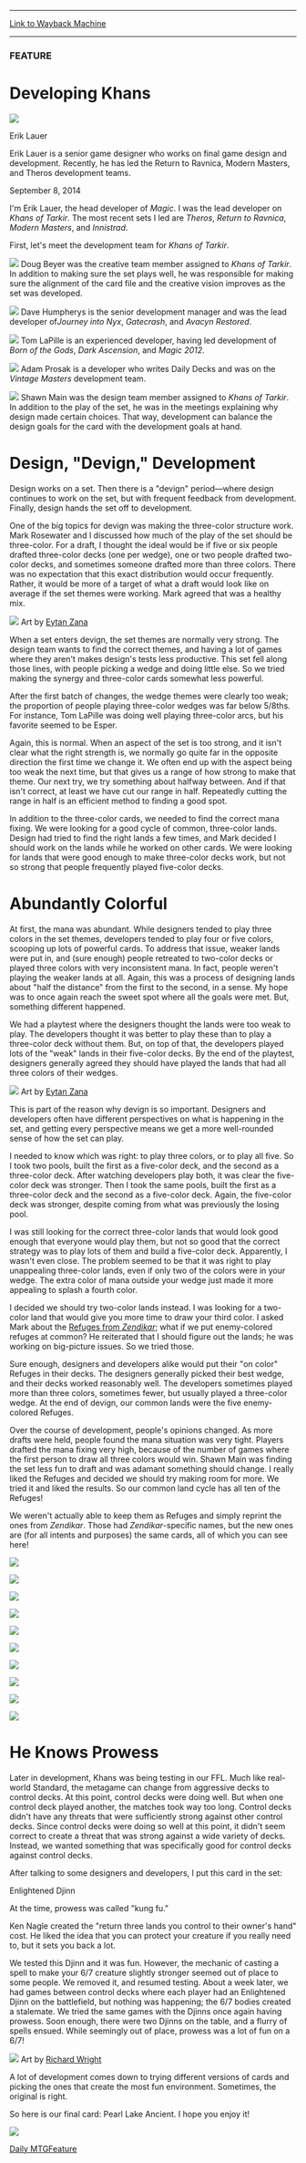 
---
[Link to Wayback Machine](https://web.archive.org/web/20140911031817/http://magic.wizards.com/en/articles/archive/feature/developing-khans-2014-09-08)

[_metadata_:wayback_url]:- "http://magic.wizards.com/en/articles/archive/feature/developing-khans-2014-09-08"
[_metadata_:wayback_raw_url]:- "https://web.archive.org/web/20140911031817id_/http://magic.wizards.com/en/articles/archive/feature/developing-khans-2014-09-08"
[_metadata_:wayback_capture_timestamp]:- "2014-09-11 03:18:17+00:00"
[_metadata_:publish_date]:- "2014-09-08"
[_metadata_:generator]:- "Drupal 7 (http://drupal.org)"
[_metadata_:description]:- "Developing the common land cycle and something for the control mirror in Khans of Tarkir."
---





### FEATURE


Developing Khans
================



![](https://media.magic.wizards.com/styles/auth_small/public/images/person/authorpic_eriklauer.jpg)

Erik Lauer

Erik Lauer is a senior game designer who works on final game design and development. Recently, he has led the Return to Ravnica, Modern Masters, and Theros development teams. 


September 8, 2014
 










I'm Erik Lauer, the head developer of *Magic*. I was the lead developer on *Khans of Tarkir*. The most recent sets I led are *Theros*, *Return to Ravnica*, *Modern Masters*, and *Innistrad*.


First, let's meet the development team for *Khans of Tarkir*.


![](https://media.wizards.com/images/magic/daily/features/2014/askl67dfue_beyer.jpg)
Doug Beyer was the creative team member assigned to *Khans of Tarkir*. In addition to making sure the set plays well, he was responsible for making sure the alignment of the card file and the creative vision improves as the set was developed.





![](https://media.wizards.com/images/magic/daily/features/2014/askl67dfue_humpherys.jpg)
Dave Humpherys is the senior development manager and was the lead developer of*Journey into Nyx*, *Gatecrash*, and *Avacyn Restored*.





![](https://media.wizards.com/images/magic/daily/features/2014/askl67dfue_lapille.jpg)
Tom LaPille is an experienced developer, having led development of *Born of the Gods*, *Dark Ascension*, and *Magic 2012*.





![](https://media.wizards.com/images/magic/daily/features/2014/askl67dfue_prozak.jpg)
Adam Prosak is a developer who writes Daily Decks and was on the *Vintage Masters* development team.





![](https://media.wizards.com/images/magic/daily/features/2014/askl67dfue_main.jpg)
Shawn Main was the design team member assigned to *Khans of Tarkir*. In addition to the play of the set, he was in the meetings explaining why design made certain choices. That way, development can balance the design goals for the card with the development goals at hand.





Design, "Devign," Development
=============================


Design works on a set. Then there is a "devign" period—where design continues to work on the set, but with frequent feedback from development. Finally, design hands the set off to development.


One of the big topics for devign was making the three-color structure work. Mark Rosewater and I discussed how much of the play of the set should be three-color. For a draft, I thought the ideal would be if five or six people drafted three-color decks (one per wedge), one or two people drafted two-color decks, and sometimes someone drafted more than three colors. There was no expectation that this exact distribution would occur frequently. Rather, it would be more of a target of what a draft would look like on average if the set themes were working. Mark agreed that was a healthy mix.


![](https://media.wizards.com/images/magic/daily/features/2014/cardart_jfkaeesdf.jpg)
Art by [Eytan Zana](http://gatherer.wizards.com/Pages/Search/Default.aspx?output=spoiler&method=visual&action=advanced&artist=[%22Eytan+Zana%22])


When a set enters devign, the set themes are normally very strong. The design team wants to find the correct themes, and having a lot of games where they aren't makes design's tests less productive. This set fell along those lines, with people picking a wedge and doing little else. So we tried making the synergy and three-color cards somewhat less powerful.


After the first batch of changes, the wedge themes were clearly too weak; the proportion of people playing three-color wedges was far below 5/8ths. For instance, Tom LaPille was doing well playing three-color arcs, but his favorite seemed to be Esper.


Again, this is normal. When an aspect of the set is too strong, and it isn't clear what the right strength is, we normally go quite far in the opposite direction the first time we change it. We often end up with the aspect being too weak the next time, but that gives us a range of how strong to make that theme. Our next try, we try something about halfway between. And if that isn't correct, at least we have cut our range in half. Repeatedly cutting the range in half is an efficient method to finding a good spot.


In addition to the three-color cards, we needed to find the correct mana fixing. We were looking for a good cycle of common, three-color lands. Design had tried to find the right lands a few times, and Mark decided I should work on the lands while he worked on other cards. We were looking for lands that were good enough to make three-color decks work, but not so strong that people frequently played five-color decks.


Abundantly Colorful
===================


At first, the mana was abundant. While designers tended to play three colors in the set themes, developers tended to play four or five colors, scooping up lots of powerful cards. To address that issue, weaker lands were put in, and (sure enough) people retreated to two-color decks or played three colors with very inconsistent mana. In fact, people weren't playing the weaker lands at all. Again, this was a process of designing lands about "half the distance" from the first to the second, in a sense. My hope was to once again reach the sweet spot where all the goals were met. But, something different happened.


We had a playtest where the designers thought the lands were too weak to play. The developers thought it was better to play these than to play a three-color deck without them. But, on top of that, the developers played lots of the "weak" lands in their five-color decks. By the end of the playtest, designers generally agreed they should have played the lands that had all three colors of their wedges.


![](https://media.wizards.com/images/magic/daily/features/2014/cardart_87ejbsdf.jpg)
Art by [Eytan Zana](http://gatherer.wizards.com/Pages/Search/Default.aspx?output=spoiler&method=visual&action=advanced&artist=[%22Eytan+Zana%22])


This is part of the reason why devign is so important. Designers and developers often have different perspectives on what is happening in the set, and getting every perspective means we get a more well-rounded sense of how the set can play.


I needed to know which was right: to play three colors, or to play all five. So I took two pools, built the first as a five-color deck, and the second as a three-color deck. After watching developers play both, it was clear the five-color deck was stronger. Then I took the same pools, built the first as a three-color deck and the second as a five-color deck. Again, the five-color deck was stronger, despite coming from what was previously the losing pool.


I was still looking for the correct three-color lands that would look good enough that everyone would play them, but not so good that the correct strategy was to play lots of them and build a five-color deck. Apparently, I wasn't even close. The problem seemed to be that it was right to play unappealing three-color lands, even if only two of the colors were in your wedge. The extra color of mana outside your wedge just made it more appealing to splash a fourth color.


I decided we should try two-color lands instead. I was looking for a two-color land that would give you more time to draw your third color. I asked Mark about the [Refuges from *Zendikar*](http://gatherer.wizards.com/Pages/Search/Default.aspx?output=spoiler&method=visual&action=advanced&set=+[%22Zendikar%22]&name=+[Refuge]); what if we put enemy-colored refuges at common? He reiterated that I should figure out the lands; he was working on big-picture issues. So we tried those.


Sure enough, designers and developers alike would put their "on color" Refuges in their decks. The designers generally picked their best wedge, and their decks worked reasonably well. The developers sometimes played more than three colors, sometimes fewer, but usually played a three-color wedge. At the end of devign, our common lands were the five enemy-colored Refuges.


Over the course of development, people's opinions changed. As more drafts were held, people found the mana situation was very tight. Players drafted the mana fixing very high, because of the number of games where the first person to draw all three colors would win. Shawn Main was finding the set less fun to draft and was adamant something should change. I really liked the Refuges and decided we should try making room for more. We tried it and liked the results. So our common land cycle has all ten of the Refuges!


We weren't actually able to keep them as Refuges and simply reprint the ones from *Zendikar*. Those had *Zendikar*-specific names, but the new ones are (for all intents and purposes) the same cards, all of which you can see here!




![](https://media.wizards.com/images/magic/tcg/products/ktk/8arg43u984398yf/en_jxwoo59fvy.png)


![](https://media.wizards.com/images/magic/tcg/products/ktk/8arg43u984398yf/en_kx5tq2x0qf.png)




![](https://media.wizards.com/images/magic/tcg/products/ktk/8arg43u984398yf/en_pusvo75pef.png)


![](https://media.wizards.com/images/magic/tcg/products/ktk/8arg43u984398yf/en_37z6pxjevm.png)




![](https://media.wizards.com/images/magic/tcg/products/ktk/8arg43u984398yf/en_jdlkss1bzm.png)


![](https://media.wizards.com/images/magic/tcg/products/ktk/8arg43u984398yf/en_lctyntabx5.png)




![](https://media.wizards.com/images/magic/tcg/products/ktk/8arg43u984398yf/en_nxdkswl3ur.png)


![](https://media.wizards.com/images/magic/tcg/products/ktk/8arg43u984398yf/en_lhzynt0cou.png)




![](https://media.wizards.com/images/magic/tcg/products/ktk/8arg43u984398yf/en_fg237t67ee.png)


![](https://media.wizards.com/images/magic/tcg/products/ktk/8arg43u984398yf/en_agscypux1s.png)





He Knows Prowess
================


Later in development, Khans was being testing in our FFL. Much like real-world Standard, the metagame can change from aggressive decks to control decks. At this point, control decks were doing well. But when one control deck played another, the matches took way too long. Control decks didn't have any threats that were sufficiently strong against other control decks. Since control decks were doing so well at this point, it didn't seem correct to create a threat that was strong against a wide variety of decks. Instead, we wanted something that was specifically good for control decks against control decks.


After talking to some designers and developers, I put this card in the set:


Enlightened Djinn  



At the time, prowess was called "kung fu."


Ken Nagle created the "return three lands you control to their owner's hand" cost. He liked the idea that you can protect your creature if you really need to, but it sets you back a lot.


We tested this Djinn and it was fun. However, the mechanic of casting a spell to make your 6/7 creature slightly stronger seemed out of place to some people. We removed it, and resumed testing. About a week later, we had games between control decks where each player had an Enlightened Djinn on the battlefield, but nothing was happening; the 6/7 bodies created a stalemate. We tried the same games with the Djinns once again having prowess. Soon enough, there were two Djinns on the table, and a flurry of spells ensued. While seemingly out of place, prowess was a lot of fun on a 6/7!


![](https://media.wizards.com/images/magic/daily/features/2014/cardart_jfkajbsdf.jpg)
Art by [Richard Wright](http://gatherer.wizards.com/Pages/Search/Default.aspx?output=spoiler&method=visual&action=advanced&artist=[%22Richard+Wright%22])


A lot of development comes down to trying different versions of cards and picking the ones that create the most fun environment. Sometimes, the original is right.


So here is our final card: Pearl Lake Ancient. I hope you enjoy it!


![](https://media.wizards.com/images/magic/tcg/products/ktk/8arg43u984398yf/en_x4p59deuyk.png)

[Daily MTG](/en/tags/daily-mtg)[Feature](/en/tags/feature)





 
 




  







